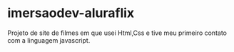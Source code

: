 # imersaodev-aluraflix

Projeto de site de filmes em que usei Html,Css e tive meu primeiro contato com a linguagem javascript.

